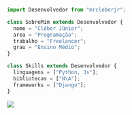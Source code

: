 ```js
import Desenvolvedor from "mrcleberjr";

class SobreMim extends Desenvolvedor {
  nome = "Cléber Júnior";
  area = "Programação";
  trabalho = "Freelancer";
  grau = "Ensino Médio";
}

class Skills extends Desenvolvedor {
  linguagens = ["Python, Js"];
  bibliotecas = ["N\A"];
  frameworks = ["Django"];
}
```
<picture>
  <source
    srcset="https://github-readme-stats.vercel.app/api?username=mrcleberjr&show_icons=true&theme=dark"
    media="(prefers-color-scheme: dark)"
  />
  <source
    srcset="https://github-readme-stats.vercel.app/api?username=mrcleberjr&show_icons=true"
    media="(prefers-color-scheme: light), (prefers-color-scheme: no-preference)"
  />
  <img src="https://github-readme-stats.vercel.app/api?username=mrcleberjr&show_icons=true" />
</picture>
